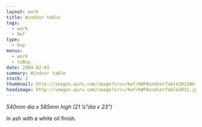 ```yaml
---
layout: work
title: Windsor table
tags:
  - work
  - kwf
type: 
  - buy
menus: 
  - work 
  - toBuy
date: 2004-02-01
summary: Windsor table
stock: 2
thumbnail: http://images.quru.com/image?src=/kwf/KWFWindsorTable2012White.jpg&width=175&height=175&fill=auto&fill=%23ffffff&format=jpg&strip=1
headimage: http://images.quru.com/image?src=/kwf/KWFWindsorTable2012.jpg&height=480&strip=1 
---
```

_540mm dia x 585mm high (21 1⁄4”dia x 23”)_

In ash with a white oil finish.
